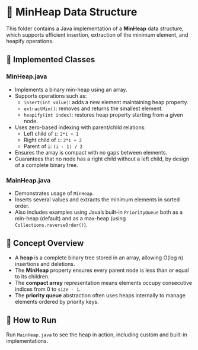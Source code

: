 # 🔼 MinHeap Data Structure

This folder contains a Java implementation of a **MinHeap** data structure, which supports efficient insertion, extraction of the minimum element, and heapify operations.

## 📌 Implemented Classes

### MinHeap.java
- Implements a binary min-heap using an array.
- Supports operations such as:
  - `insert(int value)`: adds a new element maintaining heap property.
  - `extractMin()`: removes and returns the smallest element.
  - `heapify(int index)`: restores heap property starting from a given node.
- Uses zero-based indexing with parent/child relations:
  - Left child of `i`: `2*i + 1`
  - Right child of `i`: `2*i + 2`
  - Parent of `i`: `(i - 1) / 2`
- Ensures the array is compact with no gaps between elements.
- Guarantees that no node has a right child without a left child, by design of a complete binary tree.

### MainHeap.java
- Demonstrates usage of `MinHeap`.
- Inserts several values and extracts the minimum elements in sorted order.
- Also includes examples using Java’s built-in `PriorityQueue` both as a min-heap (default) and as a max-heap (using `Collections.reverseOrder()`).

## 🧠 Concept Overview

- A **heap** is a complete binary tree stored in an array, allowing O(log n) insertions and deletions.
- The **MinHeap** property ensures every parent node is less than or equal to its children.
- The **compact array** representation means elements occupy consecutive indices from 0 to `size - 1`.
- The **priority queue** abstraction often uses heaps internally to manage elements ordered by priority keys.


## 🚀 How to Run

Run `MainHeap.java` to see the heap in action, including custom and built-in implementations.